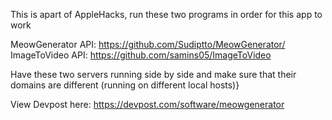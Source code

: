 This is apart of AppleHacks, run these two programs in order for this app to work

MeowGenerator API: https://github.com/Sudiptto/MeowGenerator/
ImageToVideo API: https://github.com/samins05/ImageToVideo

Have these two servers running side by side and make sure that their domains are different (running on different local hosts)}

View Devpost here: https://devpost.com/software/meowgenerator
